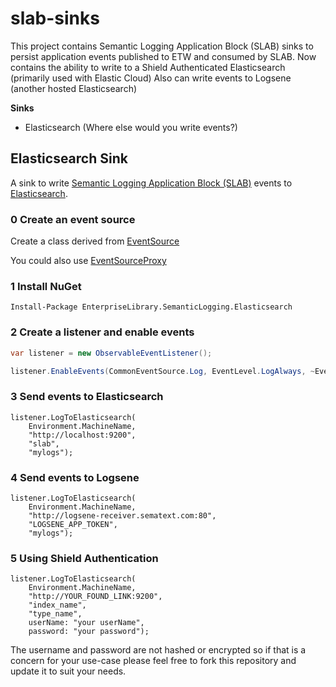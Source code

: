 slab-sinks
==========
This project contains Semantic Logging Application Block (SLAB) sinks to persist application events published to ETW and consumed by SLAB.
Now contains the ability to write to a Shield Authenticated Elasticsearch (primarily used with Elastic Cloud) 
Also can write events to Logsene (another hosted Elasticsearch) 


__Sinks__
* Elasticsearch (Where else would you write events?)

## Elasticsearch Sink
A sink to write [Semantic Logging Application Block (SLAB)](http://slab.codeplex.com) events to [Elasticsearch](http://www.elasticsearch.org).

### 0 Create an event source
Create a class derived from [EventSource](http://msdn.microsoft.com/en-us/library/system.diagnostics.tracing.eventsource(v=vs.110).aspx)

You could also use [EventSourceProxy](https://github.com/jonwagner/EventSourceProxy)

### 1 Install NuGet
```
Install-Package EnterpriseLibrary.SemanticLogging.Elasticsearch
```
### 2 Create a listener and enable events
```C#
var listener = new ObservableEventListener();

listener.EnableEvents(CommonEventSource.Log, EventLevel.LogAlways, ~EventKeywords.None);
```

### 3 Send events to Elasticsearch
```
listener.LogToElasticsearch(
    Environment.MachineName,
    "http://localhost:9200",
    "slab",
    "mylogs");
```

### 4 Send events to Logsene
```
listener.LogToElasticsearch(
    Environment.MachineName,
    "http://logsene-receiver.sematext.com:80",
    "LOGSENE_APP_TOKEN",
    "mylogs");
```

### 5 Using Shield Authentication
```
listener.LogToElasticsearch(
    Environment.MachineName,
    "http://YOUR_FOUND_LINK:9200",
    "index_name",
    "type_name",
    userName: "your userName",
    password: "your password");
```
The username and password are not hashed or encrypted so if that is a concern for your use-case please feel free to fork this repository and update it to suit your needs.

